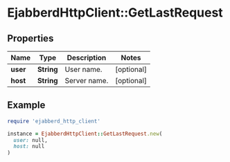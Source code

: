 # EjabberdHttpClient::GetLastRequest

## Properties

| Name | Type | Description | Notes |
| ---- | ---- | ----------- | ----- |
| **user** | **String** | User name. | [optional] |
| **host** | **String** | Server name. | [optional] |

## Example

```ruby
require 'ejabberd_http_client'

instance = EjabberdHttpClient::GetLastRequest.new(
  user: null,
  host: null
)
```

